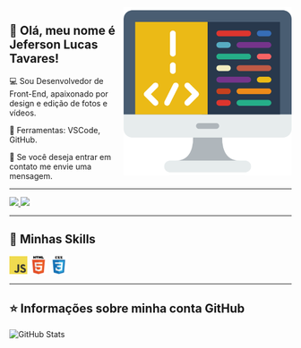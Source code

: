 <img src="coding.png" min-width="300px" max-width="300px" width="300px" align="right" alt="Computador">

## 💜 Olá, meu nome é <strong>Jeferson Lucas Tavares!</strong>

:computer: Sou Desenvolvedor de Front-End, apaixonado por design e edição de fotos e vídeos.

💼 Ferramentas: VSCode, GitHub.

💬 Se você deseja entrar em contato me envie uma mensagem.

----

<p align="left">
  <a href="https://www.instagram.com/jeferson_tavares/" alt="Instagram">
    <img src="https://img.shields.io/badge/-Instagram-1C1C1C?style=for-the-badge&logo=Instagram&logoColor=00FFFF&link=https://www.instagram.com/jeferson_tavares"/>
  </a>
  
  <a href="https://www.linkedin.com/in/jeferson-lucas-tavares-745365190/" alt="Linkedin">
    <img src="https://img.shields.io/badge/-Linkedin-1C1C1C?style=for-the-badge&logo=Linkedin&logoColor=00FFFF&link=https://www.linkedin.com/in/jeferson-lucas-tavares-745365190"/>
  </a>
</p>  


----
## 🚀 Minhas Skills

<code><img height="32" src="https://raw.githubusercontent.com/github/explore/80688e429a7d4ef2fca1e82350fe8e3517d3494d/topics/javascript/javascript.png" alt="Javascript"/></code>
<code><img height="32" src="https://raw.githubusercontent.com/github/explore/80688e429a7d4ef2fca1e82350fe8e3517d3494d/topics/html/html.png" alt="HTML5"/></code>
<code><img height="32" src="https://raw.githubusercontent.com/github/explore/80688e429a7d4ef2fca1e82350fe8e3517d3494d/topics/css/css.png" alt="CSS"/></code>

---

## ⭐ Informações sobre minha conta GitHub
![GitHub Stats](https://github-readme-stats.vercel.app/api?username=JefersonT4v4res&show_icons=true&theme=tokyonight)

